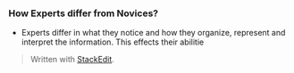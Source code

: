 

### How Experts differ from Novices?

- Experts differ in what they notice and how they organize, represent and interpret the information. This effects their abilitie
> Written with [StackEdit](https://stackedit.io/).
<!--stackedit_data:
eyJoaXN0b3J5IjpbNjQ5ODU4NzQ3XX0=
-->